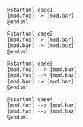 ```plantuml
@startuml case1
[mod.foo] -> [mod.bar]
@enduml
```

```plantuml
@startuml case2
[mod.foo] -> [mod.bar]
[mod.bar] -> [mod.baz]
@enduml
```

```plantuml
@startuml case3
[mod.foo] --> [mod.bar]
[mod.foo] --> [mod.baz]
[mod.bar] -> [mod.baz]
@enduml
```

```plantuml
@startuml case4
[mod.foo] --> [mod.bar]
[mod.foo] --> [mod.baz]
@enduml
```
